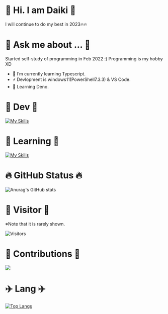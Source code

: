 # 👋 Hi. I am Daiki 👋

I will continue to do my best in 2023🔥🔥

# 💬 Ask me about ... 💬
Started self-study of programming in Feb 2022 :)
Programming is my hobby XD


- 🌱 I’m currently learning Typescript.
- ⚡ Devlopment is windows11(PowerShell7.3.3) & VS Code.
- 🚧 Learning Deno.


# :raised_hands: Dev :raised_hands:

[![My Skills](https://skillicons.dev/icons?i=neovim,vscode)](https://skillicons.dev)

# :dash: Learning :dash:

[![My Skills](https://skillicons.dev/icons?i=html,css,js,ts,rust)](https://skillicons.dev)

# :fire: GitHub Status 🔥

![Anurag's GitHub stats](https://github-readme-stats.vercel.app/api?username=Daiki48&show_icons=true&theme=gruvbox)

<!-- [![Twitter: daiki](https://img.shields.io/twitter/follow/Daiki48engineer?style=social)](https://twitter.com/Daiki48engineer) -->

# 🏁 Visitor 🏁

※Note that it is rarely shown.

![Visitors](https://visitor-badge.glitch.me/badge?page_id=Daiki48&left_color=gray&right_color=blue)
 
# 🌟 Contributions 🌟
 
![](https://github-profile-summary-cards.vercel.app/api/cards/profile-details?username=Daiki48&theme=nord_dark)
 
# ✈️ Lang ✈️

<!-- [![Top Langs](https://github-readme-stats.vercel.app/api/top-langs/?username=Daiki48&langs_count=8)](https://github.com/Daiki48/github-readme-stats) -->

[![Top Langs](https://github-readme-stats.vercel.app/api/top-langs/?username=Daiki48&layout=compact)](https://github.com/Daiki48/github-readme-stats)


<!--
**Daiki48/Daiki48** is a ✨ _special_ ✨ repository because its `README.md` (this file) appears on your GitHub profile.

Here are some ideas to get you started:

- 🔭 I’m currently working on ...
- 🌱 I’m currently learning ...
- 👯 I’m looking to collaborate on ...
- 🤔 I’m looking for help with ...
- 💬 Ask me about ...
- 📫 How to reach me: ...
- 😄 Pronouns: ...
- ⚡ Fun fact: ...
-->
